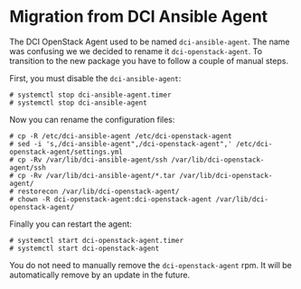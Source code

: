 # Migration from DCI Ansible Agent

The DCI OpenStack Agent used to be named `dci-ansible-agent`. The name was
confusing we we decided to rename it `dci-openstack-agent`. To transition to
the new package you have to follow a couple of manual steps.

First, you must disable the `dci-ansible-agent`:

    # systemctl stop dci-ansible-agent.timer
    # systemctl stop dci-ansible-agent

Now you can rename the configuration files:

    # cp -R /etc/dci-ansible-agent /etc/dci-openstack-agent
    # sed -i 's,/dci-ansible-agent",/dci-openstack-agent",' /etc/dci-openstack-agent/settings.yml
    # cp -Rv /var/lib/dci-ansible-agent/ssh /var/lib/dci-openstack-agent/ssh
    # cp -Rv /var/lib/dci-ansible-agent/*.tar /var/lib/dci-openstack-agent/
    # restorecon /var/lib/dci-openstack-agent/
    # chown -R dci-openstack-agent:dci-openstack-agent /var/lib/dci-openstack-agent/

Finally you can restart the agent:

    # systemctl start dci-openstack-agent.timer
    # systemctl start dci-openstack-agent

You do not need to manually remove the `dci-openstack-agent` rpm. It will be
automatically remove by an update in the future.
